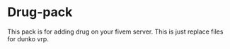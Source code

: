 # Drug-pack
This pack is for adding drug on your fivem server. This is just replace files for dunko vrp.
